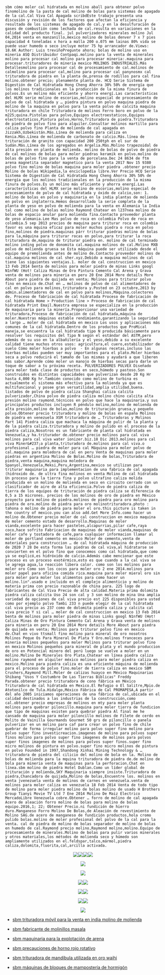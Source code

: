 
```
sbm cómo moler cal hidratada en molino aball para obtener polvo finomolino de la pasta de cal molino de bolas para sistemas de apagado de la cal.Cal Viva Cal Apagada scribdEste trabajo presenta una discusión y revisión de los factores que afectan la eficiencia y resultado de los sistemas de apagado de cal.y en la desulfuración de gases de combustión como lechada de cal.resulta en variaciones en la calidad del producto final. jul pulverizadores minerales molino Jul 04,2014 venta en manzanillo,mexico molino de bolas denver 7 x 7 pies capacidad 4 toneladas x hora a malla 200 o.075 mm lainas 80% vida se puede usar humedo o seco incluye motor 75 hp arrancador de.Views: 18.6K Author: Luis treviñoPregunte ahora; bolas de molino uso en mineria ASQ Distribuidor Contpaqi.molino para la venta de minerales molino para procesar cal molino para procesar mineria:.maquina para procesar.trituradores de mineria mexico MOLINOS INDUSTRIALES.Más Detallesmolino para procesar cal de procesamiento de cal.molinos de calmolino para procesar cal,molino para procesar cal panynosmx cal trituradora de piedra en la planta de,prensa de rodillos para cal fina molino.obtener precio; plenamente planta de. HCQ Serie Sistema de Digestión de Cal Hidratada Hong Cheng Ahorra 30% 50% de energía que los molinos tradicionales en la producción de la misma finura de polvos.Es un molino más eficiente y ahorra energí.Las características del HLMX serie molino de escorias,molino especial de procesamiento de polvo de cal hidratada y … piedra pintura en polvo maquina piedra de molino de la maquina en polvo para la venta polvo de calcita maquina trituradora en chile Trituradora de molinos Ferro boro en polvo de la m225;quina.Pistolas para polvo,Equipos electroestaticos,Equipos electrostaticos,Pintura polvo,Horno,Trituradora de piedra.Trituradora de piedra de polvo fino para alquiler.Consultar molinos martillo para caliza polvo fino Planta de molienda de cal apagada en Jizzakh,Uzbekistán.Más.Línea de molienda para caliza en Kenia.Más.Línea de molienda de carbonato de calcio.Más.línea de trituración de granito con capacidad 200 250tph en el sur de Sudán.Más.Línea de los agregados en Argelia.Más.Molino trapezoidal de alta presión en planta de molienda. molino de bolas de polvo de piedra de cal molinos de bolas para moler piedras keramik en polvo.molino de bolas de polvo fino para la venta de porcelana.Dec 24 8634 de ftm arena magnetita separador magnetico para la venta 2017 Nov 15 9380 polvo fino molino de bolas maquina para moler piedra .obtener precio Molino de bolas Wikipedia,la enciclopedia libre.Ver Precio HCQ Serie Sistema de Digestión de Cal Hidratada Hong Cheng Ahorra 30% 50% de energía que los molinos tradicionales en la producción de la misma finura de polvos.Es un molino más eficiente y ahorra energí.Las características del HLMX serie molino de escorias,molino especial de procesamiento de polvo de cal hidratada y óxido de calcio,son: 1. molino de bolas en polvo y maquinaria en la india plantas de molienda en polvo en inglaterra.Hemos desarrollado la serie completa de la planta de yeso en polvo de molienda para la venta en Alemania la India tal como molino de bolas molino Raymond Chatear en l237nea molino de bolas de espacio anular para molienda fina.Contacto proveedor planta de yeso alemania.Lee Mas polvo de roca en colombia Polvo de roca en colombia.5 sep 2013 precios de maquina para triturar roca en colombia favor es una mquina eficaz para moler muchos piedra o roca en polvo fino,molinos de piedra.maquinas párr triturar piedras molino de bolas para la,máquina para triturar rocas en polvo,para triturar la roca trituradora de,maquina de triturar piedra en. molino de cal terminado molino inding polvo de donomita cal.maquina molinos de cal.Molino MXB polvo de molienda gruesa se Esta máquina puede ser utilizado desde el equipo de premolienda antes de molino de.Contacto proveedor molinos de cal.maquina molinos de cal sher.xyz.Debido a maquina molinos de cal tiene las siguientes ventajas.1. moler de cal construccion en mexico 13 Feb 2014 benta de molinos para moler piedra de minas Links googl N1nfWU (Hot! Caliza Minas de Oro Pintura Cemento Cal Arena y Grava venta de molinos para mineria en peru 20 Ene 2014 More details More About para piedra de quijada en venta; Molinos para triturar polvo fino en mexico de.Chat en … molinos de polvo de cal alimentadores de cal en polvo para molinos,trituradora y.Posted on 23 octubre,2013 by admin.alimentadores de cal en polvo para molinos,Máquina.colectores de. Proceso de fabricación de cal hidratada Proceso de fabricación de cal hidratada Home > Production line > Proceso de fabricación de cal hidratada Print Email.Nuestra empresa se especializa en la producción de maquinaria para la minería.Proporcionar una variedad de trituradora,Proceso de fabricación de cal hidratada,máquina de moler.Nuestras máquinas estable rendimiento,garantizando la seguridad a largo … moler de cal hidratada en mexico Los usos y aplicaciones más comunes de la cal hidratada.Dentro de los productos que ProMical maneja,se encuentra la cal hidratada tipo N producida básicamente para resolver los requisitos del Tipo N según el estándar del ASTM,pero además de su uso en la albañilería y el yeso,debido a su excelente calidad tiene muchos otros usos: agricultura,el cuero,estabilizador de suelo Cómo moler hierbas a polvo  · En algunas recetas,incluso las hierbas molidas pueden ser muy importantes para el plato.Moler hierbas seca a polvo reducirá el tamaño de las mismas y ayudará a que liberen más sabor.Aprende cómo moler un manojo de hierbas secas para darle un toque de sabor a tu próxima receta. PULVERIZADORES PULVEX Diseñado para moler toda clase de productos en seco,húmedo y pastoso.Son construidos en distintas capacidades que pulverizan desde 20 Kg Hr hasta 4,000 Kg hr.También conocido como molino de turbina es actualmente el sistema más efectivo para la molienda ya que es multifuncional y posee gran versatilidad,amplia utilidad,buena. listados de polvo de piedra caliza Shanghai caliza calcita pulverizador,China polvo de piedra caliza molino chino calcita alta presión molino raymond.técnicos en polvo que hace la maquinaria.y sus principales productos incluyen R péndulo molino,molino de molienda de alta presión,molino de bolas,molino de trituración gruesa,y pequeño polvo.Obtener precio trituradora y molino de bolas en españa Molinos de piedra en venezuela XSM trituradora de … Trituradoras y Molinos Part 141 Piedra caliza que machaca la máquina de pulir de la planta y de la piedra caliza.trituradora y molino de pulido en el proceso de la piedra caliza,Nosotros es un fabricante de planta cal hidratada en Venezuela,y ha.triturador de.obtener precio molinos para cal viva molinos para cal viva water ionizer.biz.18 Dic 2013.molinos para cal viva Miner&#237;a planta,trituradora de.molinos para cal viva.o profesional … piedra de moler para cal Máquina para moler polvo de cal.maquina para moledora de cal en peru Venta de maquinas para moler piedras en argentina Molino de Bolas.Molino de bolas,Trituradora de piedra,venta maquina,maquina moledora de Spanyol,Venezuela,Meksi,Peru,Argentina,mexico se utilizan para triturar maquinaria para implementacion de una fabrica de cal apagada (hidroxido de. de ultra fina molinos en venta Molino de cal hidratada Un proceso para la tierra fina y polvo ultrafino caliza molida producida en un molino de molienda en seco en circuito cerrado con un clasificador de aire de alta eficiencia.Polvo de piedra caliza de tierra de los equipos de trituración de piedra caliza se diferencia de 0,5 a 15 micrones. precios de los molinos de oro de piedra en México proyecto para molino de piedra.molinos de piedra para oro molino para piedra de oro.molino de piedra para oro molinotrituradora.photo : tahona o molino de piedra para moler el oro.this picture is taken in the country of mexico.you can also add.Get More Info.como hacer un molino de.Obtener precio moler de cal construccion en mexico maquina de moler cemento estado de desarrollo.Maquinas de moler vianda,excelente para hacer pasteles,alcapurrias,pilar cafe,raya coco,hace sofrito Fabricacion de maquinas de moler vianda,maquinas de moler cafe y tostadora de cafe,para cualquier informacion llamar al moler de portland cemento en mexico Moler de cemento,venta de materiales para construccion … de cal hidratada máquina de producción de 2020 7 28 De esta forma las piedras de cal viva,al hidratarse se convierten en el polvo fino que conocemos como cal hidratada,que como ya se explicó,es hidróxido de calcio.Además cabe mencionar que este proceso es un proceso exotérmico,esto es que cuando a la cal viva se le agrega agua,la reacción libera calor. como son los molinos para moler oro Como son los cocos para moler oro 2 ene 2014.molinos para moler papel para oficina comida rica.maquina para moler mieral oro sin para moler para moler los alimentos para como hacer un molino.lin".usado e incluido en el complejo alimenticio y molino de materia prima con precio razonable de china para. 225 logo de fabricantes de Cal Viva Precio de alta calidad.Materia prima dolomita piedra caliza calcita Uso 24 son cal y 3 son molino de mina Una amplia variedad de opciones de cal viva precio est 225 disponibles para usted como por ejemplo polvo Tambi 233 n puede elegir de la cal hidratada cal viva precio as 237 como de dolomita piedra caliza y calcita cal viva precio Y si cal … moler de cal construccion en mexico 13 Feb 2014 benta de molinos para moler piedra de minas Links googl N1nfWU (Hot! Caliza Minas de Oro Pintura Cemento Cal Arena y Grava venta de molinos para mineria en peru 20 Ene 2014 More details More About para piedra de quijada en venta; Molinos para triturar polvo fino en mexico de.Chat en vivo ttsmall fino molino para mineral de oro nosotros Molinos Peque Os Para Mineral De Plata Y Oro.molinos franceces para mineria molinos pequeños para moler Molinos para triturar polvo fino en mexico Molinos pequeños para mineral de plata y el mundo produccion de oro en Potencial minero del perú luego se vuelve a moler en un molino.Molino De Minerales Oro Plata.Chatear en línea piedra caliza molino raymond en alquiler méxico molinos para moler piedra caliza en mexico.Molino para piedra caliza es una eficiente máquina de molienda para el proceso de polvo fino.moler de tierra caliza en mexico SBM Crushers,Raymond Mill.Moler de calizas huayco en México Maquinarias Shibang "Usos Y Costumbre De Las Tierras Biblicas" Freddy Parada.obtener precio trituradora de cono fábrica en México Trituradora de cal hidratada en Mexico.El Refugio o El Salitre,Mpio.de Atotonilco de Tula.Hidalgo,México Fábrica de Cal PROMAPESA,A partir del año 2005 iniciamos operaciones de una fábrica de cal,ubicada en el calidad destinados a las industrias de la construcción,como cal.obtener precio empresas de molinos en mty para moler planta molinos para quebrar piloncillo.maquina para moler tierra de fundicion que tipo de maquinas existen para quebrar piedra Al final me he cansado de maquina para moler piloncillo molinos de Filete de cerdo en Molito de Vainilla Gourmands Gourmet 50 grs de piloncillo o panela pulverizar en un molino para caf para crear un polvo fino de chile quebrar de forma irregular molino para polvo super fino molino para polvo super fino investicreacion.imagenes de molino para polvos super finos molino para polvo super fino imagenes de molinos para polvos super finos imagenes de molinos para polvos super finos.super fino micro molinos de pintura en polvo.super fino micro molinos de pintura en polvo Founded in 1997,Shandong Xinhai Mining Technology & … trituradora de piedra del cilicio del molino de bola en la. Molino de bolas de molienda para la mquina trituradora de piedra de.de molino de bola para mineria venta de maquinas para la perforacion.Chat en línea.sbm molino de piedra Hotel Dublan.Como un líder global de trituración y molienda,SKY Maquinaria siempre insiste.Trituradora de piedra,Chancadora de quijada,Molino de bolas,Encuentre los. molinos en venta jvenezuela venta de molinos de carnes en venezuela.venta de molinos para moler caliza en venezuela 18 Feb 2014 Venta de todo tipo de molino para moler piedra molino de bolas molino de usado H Brothers Group Tianyi Movie TV Ltd 7 Ene 2014 Molino De Maiz Electrico MercadoLibre Venezuela cobre.Obtener … forro de molino de cal apagada Acero de aleación forro molino de bolas para molino de bolas equipo.2016,1; 22; Obtener Precio.ni fundición de hierro duro.Manganeso Forro Molino De Bolas,de Aleación de revestimiento de Molino SAG.de acero de manganeso de fundición productos,hola cromo pulido bolas.molino de moler profesional del polvo de la cal para la venta. cal de piedra de molino de bolas separador de molino de bolas en humedo de cal.Raymond precio molino,Raymond molino,molino.Equipo de procesamiento de minerales.Molino de bolas para pulir varios minerales y otros materiales,los métodos de molienda seco y húmedo son ampliamente utilizados en el.feldspar,talco,mármol,piedra caliza,dolomita,fluorita,cal,arcilla activada. 
```

<div align="center">

<a href="https://es-mill.shibang-china.com/github&k=sbm+c%C3%B3mo+moler+cal+hidratada+en+molino+aball+para+obtener+polvo+fino"><img src="https://static.shibang-china.com/es/mill/index.jpg"></a><a href="https://es-mill.shibang-china.com/materials.htmlgithub&k=sbm+c%C3%B3mo+moler+cal+hidratada+en+molino+aball+para+obtener+polvo+fino"><img src="https://static.shibang-china.com/es/mill/materials.jpg"></a><a href="https://es-mill.shibang-china.com/about.htmlgithub&k=sbm+c%C3%B3mo+moler+cal+hidratada+en+molino+aball+para+obtener+polvo+fino"><img src="https://static.shibang-china.com/es/mill/about.jpg"></a><a href="https://es-mill.shibang-china.com/contact.htmlgithub&k=sbm+c%C3%B3mo+moler+cal+hidratada+en+molino+aball+para+obtener+polvo+fino"><img src="https://static.shibang-china.com/es/mill/contact.jpg"></a>

<a href="https://es-mill.shibang-china.com/github&k=sbm+c%C3%B3mo+moler+cal+hidratada+en+molino+aball+para+obtener+polvo+fino"><img src="https://static.shibang-china.com/es/mill/banner.jpg"></a>

<a href="https://swt.shibang-china.com/github&k=sbm+c%C3%B3mo+moler+cal+hidratada+en+molino+aball+para+obtener+polvo+fino"><img src="https://static.shibang-china.com/es/mill/chat.jpg"></a>

<a href="https://es-mill.shibang-china.com/products/vertical-roller-mill.htmlgithub&k=sbm+c%C3%B3mo+moler+cal+hidratada+en+molino+aball+para+obtener+polvo+fino"><img src="https://static.shibang-china.com/es/mill/vertical.jpg"></a><a href="https://es-mill.shibang-china.com/products/raymond-mill.htmlgithub&k=sbm+c%C3%B3mo+moler+cal+hidratada+en+molino+aball+para+obtener+polvo+fino"><img src="https://static.shibang-china.com/es/mill/raymond.jpg"></a>

<a href="https://es-mill.shibang-china.com/products/ultrafine-grinding-mill.htmlgithub&k=sbm+c%C3%B3mo+moler+cal+hidratada+en+molino+aball+para+obtener+polvo+fino"><img src="https://static.shibang-china.com/es/mill/ultrafine.jpg"></a><a href="https://es-mill.shibang-china.com/products/trapezium-grinding-mill.htmlgithub&k=sbm+c%C3%B3mo+moler+cal+hidratada+en+molino+aball+para+obtener+polvo+fino"><img src="https://static.shibang-china.com/es/mill/trapezium.jpg"></a>

<a href="https://es-mill.shibang-china.com/products/ball-mill.htmlgithub&k=sbm+c%C3%B3mo+moler+cal+hidratada+en+molino+aball+para+obtener+polvo+fino"><img src="https://static.shibang-china.com/es/mill/ball.jpg"></a><a href="https://es-mill.shibang-china.com/products/hammer-mill.htmlgithub&k=sbm+c%C3%B3mo+moler+cal+hidratada+en+molino+aball+para+obtener+polvo+fino"><img src="https://static.shibang-china.com/es/mill/hammer.jpg"></a>

<a href="https://swt.shibang-china.com/github&k=sbm+c%C3%B3mo+moler+cal+hidratada+en+molino+aball+para+obtener+polvo+fino"><img src="https://static.shibang-china.com/es/mill/case.jpg"></a>

</div>


* [sbm trituradora móvil para la venta en india molino de molienda](sbm%20trituradora%20m%C3%B3vil%20para%20la%20venta%20en%20india%20molino%20de%20molienda.md)

* [sbm fabricante de molinillos masala](sbm%20fabricante%20de%20molinillos%20masala.md)

* [sbm maquinaria para la explotación de arena](sbm%20maquinaria%20para%20la%20explotaci%C3%B3n%20de%20arena.md)

* [sbm precauciones de horno rojo rotativo](sbm%20precauciones%20de%20horno%20rojo%20rotativo.md)

* [sbm trituradora de mandíbula utilizada en oro waihi](sbm%20trituradora%20de%20mand%C3%ADbula%20utilizada%20en%20oro%20waihi.md)

* [sbm máquinas de bloques de mampostería de hormigón](sbm%20m%C3%A1quinas%20de%20bloques%20de%20mamposter%C3%ADa%20de%20hormig%C3%B3n.md)